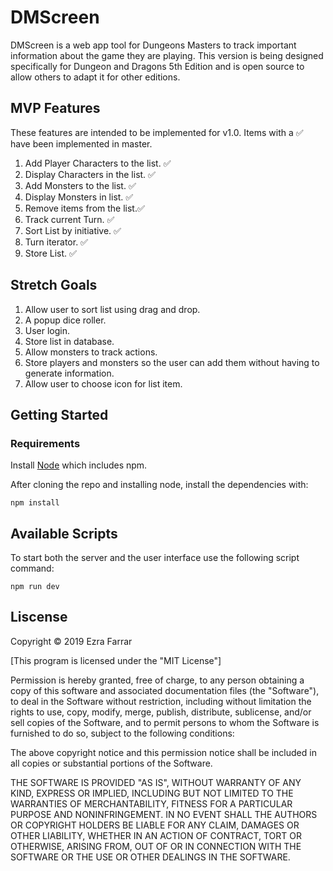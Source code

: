 # DMScreen

DMScreen is a web app tool for Dungeons Masters to track important information about the game they are playing. This version is being designed specifically for Dungeon and Dragons 5th Edition and is open source to allow others to adapt it for other editions.

## MVP Features

These features are intended to be implemented for v1.0. Items with a ✅ have been implemented in master.

1. Add Player Characters to the list. ✅
2. Display Characters in the list. ✅
3. Add Monsters to the list. ✅
4. Display Monsters in list. ✅
5. Remove items from the list.✅
6. Track current Turn. ✅
7. Sort List by initiative. ✅
8. Turn iterator. ✅
9. Store List. ✅


## Stretch Goals

1. Allow user to sort list using drag and drop.
2. A popup dice roller.
3. User login.
4. Store list in database. 
5. Allow monsters to track actions.
6. Store players and monsters so the user can add them without having to generate information.
7. Allow user to choose icon for list item.

## Getting Started

### Requirements 

Install [Node](https://nodejs.org/en/) which includes npm.

After cloning the repo and installing node, install the dependencies with:

```
npm install
```

## Available Scripts

To start both the server and the user interface use the following script command:

 ```
 npm run dev
 ```

## Liscense

Copyright © 2019 Ezra Farrar

[This program is licensed under the "MIT License"]

Permission is hereby granted, free of charge, to any person
obtaining a copy of this software and associated
documentation files (the "Software"), to deal in the
Software without restriction, including without limitation
the rights to use, copy, modify, merge, publish, distribute,
sublicense, and/or sell copies of the Software, and to
permit persons to whom the Software is furnished to do so,
subject to the following conditions:

The above copyright notice and this permission notice shall
be included in all copies or substantial portions of the
Software.

THE SOFTWARE IS PROVIDED "AS IS", WITHOUT WARRANTY OF ANY
KIND, EXPRESS OR IMPLIED, INCLUDING BUT NOT LIMITED TO THE
WARRANTIES OF MERCHANTABILITY, FITNESS FOR A PARTICULAR
PURPOSE AND NONINFRINGEMENT. IN NO EVENT SHALL THE AUTHORS
OR COPYRIGHT HOLDERS BE LIABLE FOR ANY CLAIM, DAMAGES OR
OTHER LIABILITY, WHETHER IN AN ACTION OF CONTRACT, TORT OR
OTHERWISE, ARISING FROM, OUT OF OR IN CONNECTION WITH THE
SOFTWARE OR THE USE OR OTHER DEALINGS IN THE SOFTWARE.
